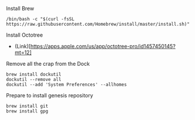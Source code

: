 Install Brew
```
/bin/bash -c "$(curl -fsSL https://raw.githubusercontent.com/Homebrew/install/master/install.sh)"
```

Install Octotree
- (Link)[https://apps.apple.com/us/app/octotree-pro/id1457450145?mt=12]

Remove all the crap from the Dock
```
brew install dockutil
dockutil --remove all
dockutil --add 'System Preferences' --allhomes
```

Prepare to install genesis repository
```
brew install git
brew install gpg
```

